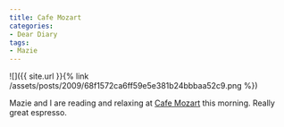 ```yaml
---
title: Cafe Mozart
categories:
- Dear Diary
tags:
- Mazie
---
```


![]({{ site.url }}{% link /assets/posts/2009/68f1572ca6ff59e5e381b24bbbaa52c9.png %})
  



Mazie and I are reading and relaxing at [Cafe Mozart](http://centerstagechicago.com/restaurants/cafe-mozart.html) this morning. Really great espresso.
